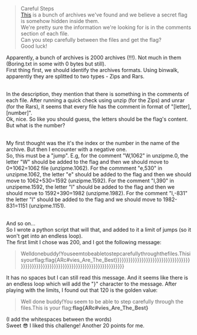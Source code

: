> Careful Steps  
> [This](https://s3.eu-central-1.amazonaws.com/csh-static/careful_steps/4ddd88c6cd5cf1c40916763a7185b2fcb589c2cdfd6530646104e4cd2f21b91b.zip) is a bunch of archives we've found and we believe a secret flag is somehow hidden inside them.  
> We're pretty sure the information we're looking for is in the comments section of each file.  
> Can you step carefully between the files and get the flag?  
> Good luck!  

Apparently, a bunch of archives is 2000 archives (!!!). Not much in them (Boring.txt in some with 0 bytes but still).<br>
First thing first, we should identify the archives formats. Using binwalk, apparently they are splitted to two types - Zips and Rars.<br><br>

In the description, they mention that there is something in the comments of each file. After running a quick check using unzip (for the Zips) and unrar (for the Rars), it seems that every file has the comment in format of "[letter],[number]".<br>
Ok, nice. So like you should guess, the letters should be the flag's content. But what is the number?<br><br>

My first thought was the it's the index or the number in the name of the archive. But then I encounter with a negative one.<br>
So, this must be a "jump". E.g, for the comment "W,1062" in unzipme.0, the letter "W" should be added to the flag and then we should move to 0+1062=1062 file (unzipme.1062). For the commment "e,530" in unzipme.1062, the letter "e" should be added to the flag and then we should move to 1062+530=1592 (unzipme.1592). For the comment "l,390" in unzipeme.1592, the letter "l" should be added to the flag and then we should move to 1592+390=1982 (unzipme.1982). For the comment "l,-831" the letter "l" should be added to the flag and we should move to 1982-831=1151 (unzipme.1151).<br><br>

And so on...<br>
So I wrote a python script that will that, and added to it a limit of jumps (so it won't get into an endless loop).<br>
The first limit I chose was 200, and I got the following message:  
> Welldonebuddy!Youseemtobeabletostepcarefullythroughthefiles.Thisisyourflag:flag{ARc#vies_Are_The_Best}}}}}}}}}}}}}}}}}}}}}}}}}}}}}}}}}}}}}}}}}}}}}}}}}}}}}}}}}}}}}}}}}}}}}}}}}}}}}}}}}

It has no spaces but I can still read this message. And it seems like there is an endless loop which will add the "}" character to the message. After playing with the limits, I found out that 120 is the golden value:
> Well done buddy!You seem to be able to step carefully through the files.This is your flag:**flag{ARc#vies_Are_The_Best}**

(I add the whitespaces between the words)  
Sweet :sunglasses: I liked this challenge! Another 20 points for me.
